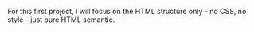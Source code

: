 For this first project, I will focus on the HTML structure only - no CSS, no style - just pure HTML semantic.
